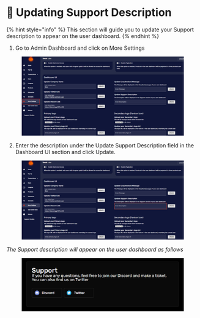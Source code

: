 # 🛂 Updating Support Description

{% hint style="info" %}
This section will guide you to update your Support description to appear on the user dashboard.
{% endhint %}

1. Go to Admin Dashboard and click on More Settings

<figure><img src="../../.gitbook/assets/1 (24).png" alt=""><figcaption></figcaption></figure>

2. Enter the description under the Update Support Description field in the Dashboard UI section and click Update.

<figure><img src="../../.gitbook/assets/2024-05-27 14_27_15-WhatsApp.png" alt=""><figcaption></figcaption></figure>

_The Support description will appear on the user dashboard as follows_

<figure><img src="../../.gitbook/assets/image.png" alt=""><figcaption></figcaption></figure>



